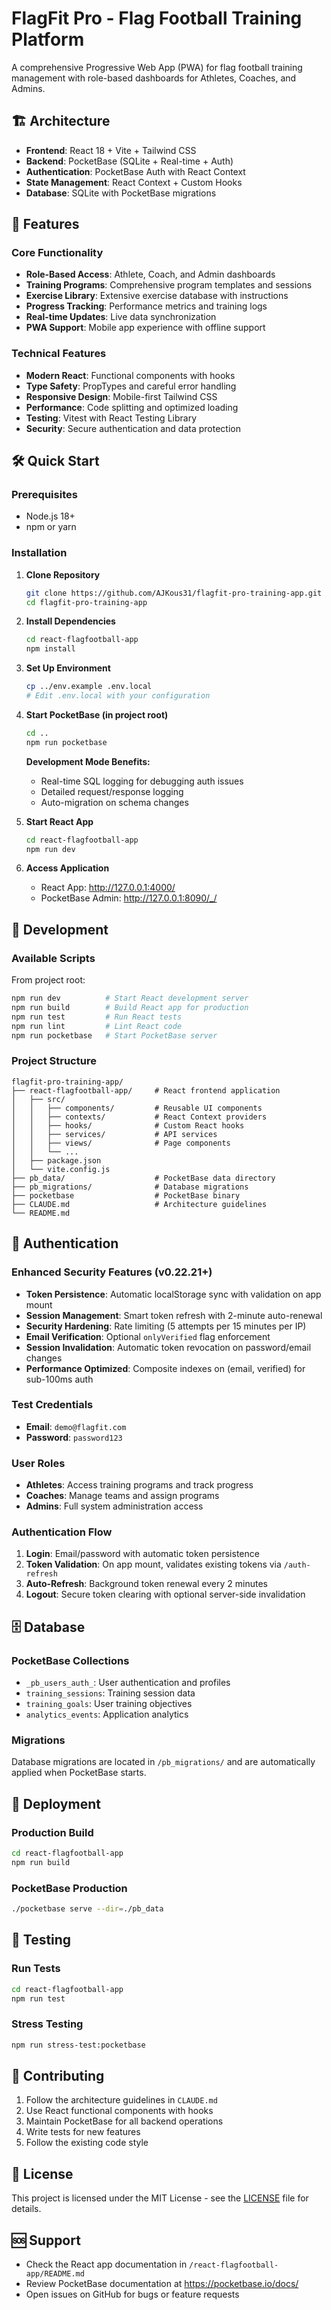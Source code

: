 # FlagFit Pro - Flag Football Training Platform

A comprehensive Progressive Web App (PWA) for flag football training management with role-based dashboards for Athletes, Coaches, and Admins.

## 🏗️ Architecture

- **Frontend**: React 18 + Vite + Tailwind CSS
- **Backend**: PocketBase (SQLite + Real-time + Auth)
- **Authentication**: PocketBase Auth with React Context
- **State Management**: React Context + Custom Hooks
- **Database**: SQLite with PocketBase migrations

## 🚀 Features

### Core Functionality
- **Role-Based Access**: Athlete, Coach, and Admin dashboards
- **Training Programs**: Comprehensive program templates and sessions
- **Exercise Library**: Extensive exercise database with instructions
- **Progress Tracking**: Performance metrics and training logs
- **Real-time Updates**: Live data synchronization
- **PWA Support**: Mobile app experience with offline support

### Technical Features
- **Modern React**: Functional components with hooks
- **Type Safety**: PropTypes and careful error handling
- **Responsive Design**: Mobile-first Tailwind CSS
- **Performance**: Code splitting and optimized loading
- **Testing**: Vitest with React Testing Library
- **Security**: Secure authentication and data protection

## 🛠️ Quick Start

### Prerequisites
- Node.js 18+
- npm or yarn

### Installation

1. **Clone Repository**
   ```bash
   git clone https://github.com/AJKous31/flagfit-pro-training-app.git
   cd flagfit-pro-training-app
   ```

2. **Install Dependencies**
   ```bash
   cd react-flagfootball-app
   npm install
   ```

3. **Set Up Environment**
   ```bash
   cp ../env.example .env.local
   # Edit .env.local with your configuration
   ```

4. **Start PocketBase (in project root)**
   ```bash
   cd ..
   npm run pocketbase
   ```
   
   **Development Mode Benefits:**
   - Real-time SQL logging for debugging auth issues
   - Detailed request/response logging
   - Auto-migration on schema changes

5. **Start React App**
   ```bash
   cd react-flagfootball-app
   npm run dev
   ```

6. **Access Application**
   - React App: http://127.0.0.1:4000/
   - PocketBase Admin: http://127.0.0.1:8090/_/

## 🔧 Development

### Available Scripts

From project root:
```bash
npm run dev          # Start React development server
npm run build        # Build React app for production
npm run test         # Run React tests
npm run lint         # Lint React code
npm run pocketbase   # Start PocketBase server
```

### Project Structure

```
flagfit-pro-training-app/
├── react-flagfootball-app/     # React frontend application
│   ├── src/
│   │   ├── components/         # Reusable UI components
│   │   ├── contexts/           # React Context providers
│   │   ├── hooks/              # Custom React hooks
│   │   ├── services/           # API services
│   │   ├── views/              # Page components
│   │   └── ...
│   ├── package.json
│   └── vite.config.js
├── pb_data/                    # PocketBase data directory
├── pb_migrations/              # Database migrations
├── pocketbase                  # PocketBase binary
├── CLAUDE.md                   # Architecture guidelines
└── README.md
```

## 🔐 Authentication

### Enhanced Security Features (v0.22.21+)
- **Token Persistence**: Automatic localStorage sync with validation on app mount
- **Session Management**: Smart token refresh with 2-minute auto-renewal
- **Security Hardening**: Rate limiting (5 attempts per 15 minutes per IP)
- **Email Verification**: Optional `onlyVerified` flag enforcement
- **Session Invalidation**: Automatic token revocation on password/email changes
- **Performance Optimized**: Composite indexes on (email, verified) for sub-100ms auth

### Test Credentials
- **Email**: `demo@flagfit.com`
- **Password**: `password123`

### User Roles
- **Athletes**: Access training programs and track progress
- **Coaches**: Manage teams and assign programs
- **Admins**: Full system administration access

### Authentication Flow
1. **Login**: Email/password with automatic token persistence
2. **Token Validation**: On app mount, validates existing tokens via `/auth-refresh`
3. **Auto-Refresh**: Background token renewal every 2 minutes
4. **Logout**: Secure token clearing with optional server-side invalidation

## 🗄️ Database

### PocketBase Collections
- `_pb_users_auth_`: User authentication and profiles
- `training_sessions`: Training session data
- `training_goals`: User training objectives
- `analytics_events`: Application analytics

### Migrations
Database migrations are located in `/pb_migrations/` and are automatically applied when PocketBase starts.

## 🚀 Deployment

### Production Build
```bash
cd react-flagfootball-app
npm run build
```

### PocketBase Production
```bash
./pocketbase serve --dir=./pb_data
```

## 🧪 Testing

### Run Tests
```bash
cd react-flagfootball-app
npm run test
```

### Stress Testing
```bash
npm run stress-test:pocketbase
```

## 📝 Contributing

1. Follow the architecture guidelines in `CLAUDE.md`
2. Use React functional components with hooks
3. Maintain PocketBase for all backend operations
4. Write tests for new features
5. Follow the existing code style

## 📄 License

This project is licensed under the MIT License - see the [LICENSE](LICENSE.md) file for details.

## 🆘 Support

- Check the React app documentation in `/react-flagfootball-app/README.md`
- Review PocketBase documentation at https://pocketbase.io/docs/
- Open issues on GitHub for bugs or feature requests